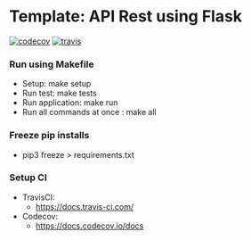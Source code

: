 # Template: API Rest using Flask
[![codecov](https://codecov.io/gh/santimattius/rest-api-flask-template/branch/master/graph/badge.svg?token=EYOEGUT2O3)](https://codecov.io/gh/santimattius/rest-api-flask-template) [![travis](https://travis-ci.com/santimattius/rest-api-flask-template.svg?token=P7xvicFZMo2reEHHNuJS&branch=master)](https://travis-ci.com/santimattius/rest-api-flask-template) 


### Run using Makefile
- Setup: make setup
- Run test: make tests
- Run application: make run
- Run all commands at once : make all

### Freeze pip installs
- pip3 freeze > requirements.txt

### Setup CI
- TravisCI:
  - https://docs.travis-ci.com/
- Codecov:
  - https://docs.codecov.io/docs   
